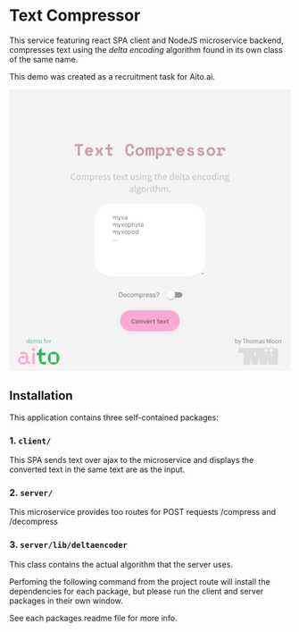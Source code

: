 # Text Compressor

This service featuring react SPA client and NodeJS microservice backend, compresses text using the _delta encoding_ algorithm found in its own class of the same name.

This demo was created as a recruitment task for Aito.ai.

![Screenshot](/client/public/screenshot.png?raw=true "Screenshot")

## Installation

This application contains three self-contained packages:

### 1. `client/`

This SPA sends text over ajax to the microservice and displays the converted text in the same text are as the input.

### 2. `server/`

This microservice provides too routes for POST requests /compress and /decompress

### 3. `server/lib/deltaencoder`

This class contains the actual algorithm that the server uses.

Perfoming the following command from the project route will install the dependencies for each package, but please run the client and server packages in their own window.

See each packages readme file for more info.